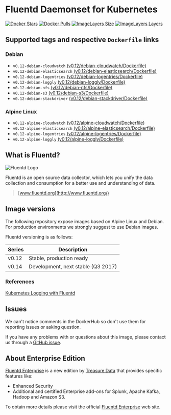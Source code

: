 # Fluentd Daemonset for Kubernetes

[![Docker Stars](https://img.shields.io/docker/stars/fluent/fluentd-kubernetes-daemonset.svg)](https://hub.docker.com/r/fluent/fluentd-kubernetes-daemonset)
[![Docker Pulls](https://img.shields.io/docker/pulls/fluent/fluentd-kubernetes-daemonset.svg)](https://hub.docker.com/r/fluent/fluentd-kubernetes-daemonset)
[![ImageLayers Size](https://img.shields.io/imagelayers/image-size/fluent/fluentd-kubernetes-daemonset/latest.svg)](https://hub.docker.com/r/fluent/fluentd-kubernetes-daemonset)
[![ImageLayers Layers](https://img.shields.io/imagelayers/layers/fluent/fluentd-kubernetes-daemonset/latest.svg)](https://hub.docker.com/r/fluent/fluentd-kubernetes-daemonset)

## Supported tags and respective `Dockerfile` links

### Debian

- `v0.12-debian-cloudwatch` [(v0.12/debian-cloudwatch/Dockerfile)][debian-cloudwatch-dockerfile]
- `v0.12-debian-elasticsearch` [(v0.12/debian-elasticsearch/Dockerfile)][debian-elasticsearch-dockerfile]
- `v0.12-debian-logentries` [(v0.12/debian-logentries/Dockerfile)][debian-logentries-dockerfile]
- `v0.12-debian-loggly` [(v0.12/debian-loggly/Dockerfile)][debian-loggly-dockerfile]
- `v0.12-debian-nfs` [(v0.12/debian-nfs/Dockerfile)][debian-nfs-dockerfile]
- `v0.12-debian-s3` [(v0.12/debian-s3/Dockerfile)][debian-s3-dockerfile]
- `v0.12-debian-stackdriver` [(v0.12/debian-stackdriver/Dockerfile)][debian-stackdriver-dockerfile]

### Alpine Linux

- `v0.12-alpine-cloudwatch` [(v0.12/alpine-cloudwatch/Dockerfile)][alpine-cloudwatch-dockerfile]
- `v0.12-alpine-elasticsearch` [(v0.12/alpine-elasticsearch/Dockerfile)][alpine-elasticsearch-dockerfile]
- `v0.12-alpine-logentries` [(v0.12/alpine-logentries/Dockerfile)][alpine-logentries-dockerfile]
- `v0.12-alpine-loggly` [(v0.12/alpine-loggly/Dockerfile)][alpine-loggly-dockerfile]

## What is Fluentd?

![Fluentd Logo](http://www.fluentd.org/assets/img/miscellany/fluentd-logo.png)

Fluentd is an open source data collector, which lets you unify the data
collection and consumption for a better use and understanding of data.

> [www.fluentd.org](http://www.fluentd.org/)


## Image versions

The following repository expose images based on Alpine Linux and Debian. For production environments we strongly suggest to use Debian images.

Fluentd versioning is as follows:

| Series | Description                         |
|--------|-------------------------------------|
| v0.12  | Stable, production ready            |
| v0.14  | Development, next stable (Q3 2017)  |

### References

[Kubernetes Logging with Fluentd][fluentd-article]

## Issues

We can't notice comments in the DockerHub so don't use them for reporting
issues or asking question.

If you have any problems with or questions about this image, please contact us
through a [GitHub issue](https://github.com/fluent/fluentd-kubernetes-daemonset/issues).

[alpine-home]: http://alpinelinux.org
[alpine-dockerhub]: https://hub.docker.com/_/alpine
[debian-dockerhub]: https://hub.docker.com/_/debian
[fluentd-article]: http://docs.fluentd.org/v0.12/articles/kubernetes-fluentd

[alpine-elasticsearch-dockerfile]: https://github.com/fluent/fluentd-kubernetes-daemonset/blob/master/docker-image/v0.12/alpine-elasticsearch/Dockerfile
[alpine-loggly-dockerfile]: https://github.com/fluent/fluentd-kubernetes-daemonset/blob/master/docker-image/v0.12/alpine-loggly/Dockerfile
[alpine-logentries-dockerfile]: https://github.com/fluent/fluentd-kubernetes-daemonset/blob/master/docker-image/v0.12/alpine-logentries/Dockerfile
[alpine-cloudwatch-dockerfile]: https://github.com/fluent/fluentd-kubernetes-daemonset/blob/master/docker-image/v0.12/alpine-cloudwatch/Dockerfile
[alpine-s3-dockerfile]: https://github.com/fluent/fluentd-kubernetes-daemonset/blob/master/docker-image/v0.12/alpine-s3/Dockerfile

[debian-elasticsearch-dockerfile]: https://github.com/fluent/fluentd-kubernetes-daemonset/blob/master/docker-image/v0.12/debian-elasticsearch/Dockerfile
[debian-loggly-dockerfile]: https://github.com/fluent/fluentd-kubernetes-daemonset/blob/master/docker-image/v0.12/debian-loggly/Dockerfile
[debian-logentries-dockerfile]: https://github.com/fluent/fluentd-kubernetes-daemonset/blob/master/docker-image/v0.12/debian-logentries/Dockerfile
[debian-cloudwatch-dockerfile]: https://github.com/fluent/fluentd-kubernetes-daemonset/blob/master/docker-image/v0.12/debian-cloudwatch/Dockerfile
[debian-nfs-dockerfile]: https://github.com/fluent/fluentd-kubernetes-daemonset/blob/master/docker-image/v0.12/debian-nfs/Dockerfile
[debian-s3-dockerfile]: https://github.com/fluent/fluentd-kubernetes-daemonset/blob/master/docker-image/v0.12/debian-s3/Dockerfile
[debian-stackdriver-dockerfile]: https://github.com/fluent/fluentd-kubernetes-daemonset/blob/master/docker-image/v0.12/debian-stackdriver/Dockerfile

## About Enterprise Edition

[Fluentd Enterprise](https://fluentd.treasuredata.com) is a new edition by [Treasure Data](https://www.treasuredata.com) that provides specific features like:

- Enhanced Security
- Additional and certified Enterprise add-ons for Splunk, Apache Kafka, Hadoop and Amazon S3.

To obtain more details please visit the official [Fluentd Enterprise](https://fluentd.treasuredata.com) web site.
